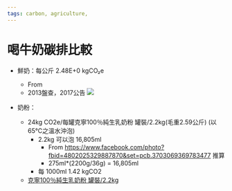 ```yaml
---
tags: carbon, agriculture, 
---
```


# 喝牛奶碳排比較

- 鮮奶：每公斤 2.48E+0 kgCO₂e
    - From
    - 2013盤查，2017公告
![](https://g0v.hackmd.io/_uploads/H1gUl73Vylx.png)

- 奶粉：
    - 24kg CO2e/每罐克寧100％純生乳奶粉 罐裝/2.2kg(毛重2.59公斤) (以65℃之溫水沖泡)
        - 2.2kg 可以泡 16,805ml
            - From https://www.facebook.com/photo?fbid=4802025329887870&set=pcb.3703069369783477 推算
            - 275ml*(2200g/36g) = 16,805ml
        - 每 1000ml 1.42 kgCO2
    - [克寧100％純生乳奶粉 罐裝/2.2kg](https://cfp-calculate.tw/cfpc/Carbon/WebPage/visitors/FLProductinfoView.aspx?SerialNo=40F6A4AF826F2A1784A7BD8191529E1C)